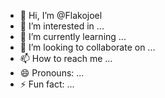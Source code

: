 - 👋 Hi, I’m @Flakojoel
- 👀 I’m interested in ...
- 🌱 I’m currently learning ...
- 💞️ I’m looking to collaborate on ...
- 📫 How to reach me ...
- 😄 Pronouns: ...
- ⚡ Fun fact: ...

<!---
Flakojoel/Flakojoel is a ✨ special ✨ repository because its `README.md` (this file) appears on your GitHub profile.
You can click the Preview link to take a look at your changes.
--->

